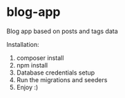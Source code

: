 # blog-app

Blog app based on posts and tags data

Installation:

1. composer install
2. npm install
3. Database credentials setup
3. Run the migrations and seeders
4. Enjoy :)